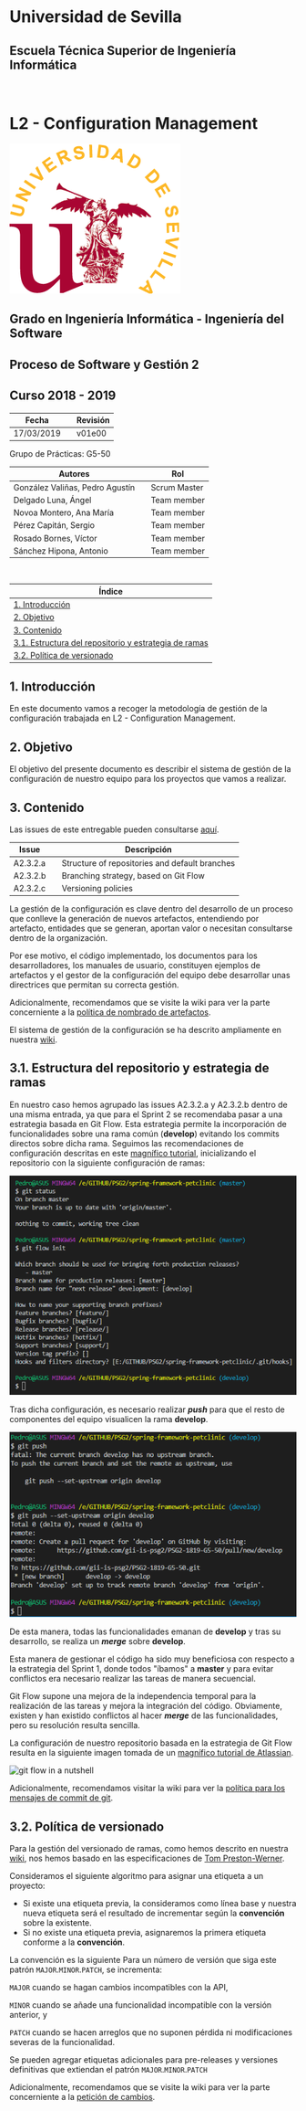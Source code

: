 # Universidad de Sevilla
## Escuela Técnica Superior de Ingeniería Informática
&nbsp;
&nbsp;
# L2 - Configuration Management

![logo us](../images/L2-8-image-logo_us_300.gif)

## Grado en Ingeniería Informática - Ingeniería del Software

## Proceso de Software y Gestión 2
## Curso 2018 - 2019

| Fecha     |    |Revisión |
|-----------|----|----------|
|17/03/2019 |    |v01e00|

Grupo de Prácticas: G5-50

| Autores |     | Rol |
|---------|-----|------|
| González Valiñas, Pedro Agustín |  | Scrum Master |
| Delgado Luna, Ángel             |  | Team member |
| Novoa Montero, Ana María        |  | Team member |
| Pérez Capitán, Sergio           |  | Team member |
| Rosado Bornes, Víctor           |  | Team member |
| Sánchez Hipona, Antonio         |  | Team member |

&nbsp;

| Índice |
|--------|
| [1. Introducción](#1-introduccion) |
| [2. Objetivo](#2-objetivo) |
| [3. Contenido](#3-contenido) |
| [3.1. Estructura del repositorio y estrategia de ramas](#31-estructura-del-repositorio-y-estrategia-de-ramas) |
| [3.2. Política de versionado](#32-politica-de-versionado) |

## 1. Introducción
En este documento vamos a recoger la metodología de gestión de la configuración trabajada en L2 - Configuration Management.


## 2. Objetivo
El objetivo del presente documento es describir el sistema de gestión de la configuración de nuestro equipo para los proyectos que vamos a realizar.


## 3. Contenido
Las issues de este entregable pueden consultarse [aquí](https://github.com/gii-is-psg2/PSG2-1819-G5-50/issues).


| Issue | |Descripción |
|-------|----|-----------|
| A2.3.2.a | | Structure of repositories and default branches |
| A2.3.2.b | | Branching strategy, based on Git Flow |
| A2.3.2.c | | Versioning policies |

La gestión de la configuración es clave dentro del desarrollo de un proceso que conlleve la generación de nuevos artefactos, entendiendo por artefacto, entidades que se generan, aportan valor o necesitan consultarse dentro de la organización. 

Por ese motivo, el código implementado, los documentos para los desarrolladores, los manuales de usuario, constituyen ejemplos de artefactos y el gestor de la configuración del equipo debe desarrollar unas directrices que permitan su correcta gestión.

Adicionalmente, recomendamos que se visite la wiki para ver la parte concerniente a la [política de nombrado de artefactos](https://github.com/gii-is-psg2/PSG2-1819-G5-50/wiki/Configuration-Management-System#naming-policy-for-artefacts).

El sistema de gestión de la configuración se ha descrito ampliamente en nuestra [wiki](https://github.com/gii-is-psg2/PSG2-1819-G5-50/wiki/Configuration-Management-System).

## 3.1. Estructura del repositorio y estrategia de ramas

En nuestro caso hemos agrupado las issues A2.3.2.a y A2.3.2.b dentro de una misma entrada, ya que para el Sprint 2 se recomendaba pasar a una estrategia basada en Git Flow. Esta estrategia permite la incorporación de funcionalidades sobre una rama común (**develop**) evitando los commits directos sobre dicha rama. 
Seguimos las recomendaciones de configuración descritas en este [magnífico tutorial](https://danielkummer.github.io/git-flow-cheatsheet/), inicializando el repositorio con la siguiente configuración de ramas:

![Git Flow Repo Init](../images/L2-12-image-git_flow_init.PNG)

Tras dicha configuración, es necesario realizar ***push*** para que el resto de componentes del equipo visualicen la rama **develop**.

![Git Flow Repo Init](../images/L2-12-image-git_flow_init_push_develop.PNG)

De esta manera, todas las funcionalidades emanan de **develop** y tras su desarrollo, se realiza un ***merge*** sobre **develop**.

Esta manera de gestionar el código ha sido muy beneficiosa con respecto a la estrategia del Sprint 1, donde todos "íbamos" a **master** y para evitar conflictos era necesario realizar las tareas de manera secuencial.

Git Flow supone una mejora de la independencia temporal para la realización de las tareas y mejora la integración del código. Obviamente, existen y han existido conflictos al hacer ***merge*** de las funcionalidades, pero su resolución resulta sencilla.

La configuración de nuestro repositorio basada en la estrategia de Git Flow resulta en la siguiente imagen tomada de un [magnífico tutorial de Atlassian](https://www.atlassian.com/git/tutorials/comparing-workflows/gitflow-workflow).

![git flow in a nutshell](https://wac-cdn.atlassian.com/dam/jcr:61ccc620-5249-4338-be66-94d563f2843c/05%20(2).svg?cdnVersion=ld)

Adicionalmente, recomendamos visitar la wiki para ver la [política para los mensajes de commit de git](https://github.com/gii-is-psg2/PSG2-1819-G5-50/wiki/Configuration-Management-System#message-policy-for-git-commits).


## 3.2. Política de versionado

Para la gestión del versionado de ramas, como hemos descrito en nuestra [wiki](https://github.com/gii-is-psg2/PSG2-1819-G5-50/wiki/Configuration-Management-System#labels-for-semantic-versioning), nos hemos basado en las especificaciones de [Tom Preston-Werner](https://github.com/mojombo/).

Consideramos el siguiente algoritmo para asignar una etiqueta a un proyecto:
- Si existe una etiqueta previa, la consideramos como línea base y nuestra nueva etiqueta será el resultado de incrementar según la **convención** sobre la existente.
- Si no existe una etiqueta previa, asignaremos la primera etiqueta conforme a la **convención**.

La convención es la siguiente
Para un número de versión que siga este patrón `MAJOR`.`MINOR`.`PATCH`, se incrementa:

`MAJOR` cuando se hagan cambios incompatibles con la API,

`MINOR` cuando se añade una funcionalidad incompatible con la versión anterior, y

`PATCH` cuando se hacen arreglos que no suponen pérdida ni modificaciones severas de la funcionalidad.

Se pueden agregar etiquetas adicionales para pre-releases y versiones definitivas que extiendan el patrón `MAJOR`.`MINOR`.`PATCH`


Adicionalmente, recomendamos que se visite la wiki para ver la parte concerniente a la [petición de cambios](https://github.com/gii-is-psg2/PSG2-1819-G5-50/wiki/Configuration-Management-System#change-management).


